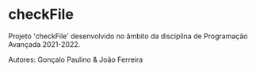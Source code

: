 # checkFile
Projeto 'checkFile' desenvolvido no âmbito da disciplina de Programação Avançada 2021-2022.

Autores: Gonçalo Paulino & João Ferreira
